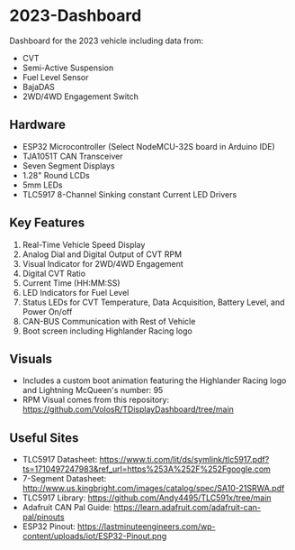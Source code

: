 # 2023-Dashboard

Dashboard for the 2023 vehicle including data from:
* CVT
* Semi-Active Suspension
* Fuel Level Sensor
* BajaDAS
* 2WD/4WD Engagement Switch

## Hardware

* ESP32 Microcontroller (Select NodeMCU-32S board in Arduino IDE)
* TJA1051T CAN Transceiver
* Seven Segment Displays
* 1.28" Round LCDs
* 5mm LEDs
* TLC5917 8-Channel Sinking constant Current LED Drivers

## Key Features

1. Real-Time Vehicle Speed Display
2. Analog Dial and Digital Output of CVT RPM
3. Visual Indicator for 2WD/4WD Engagement
4. Digital CVT Ratio
5. Current Time (HH:MM:SS)
6. LED Indicators for Fuel Level
7. Status LEDs for CVT Temperature, Data Acquisition, Battery Level, and Power On/off
8. CAN-BUS Communication with Rest of Vehicle
9. Boot screen including Highlander Racing logo

## Visuals

* Includes a custom boot animation featuring the Highlander Racing logo and Lightning McQueen's number: 95
* RPM Visual comes from this repository: https://github.com/VolosR/TDisplayDashboard/tree/main
 
## Useful Sites
* TLC5917 Datasheet: https://www.ti.com/lit/ds/symlink/tlc5917.pdf?ts=1710497247983&ref_url=https%253A%252F%252Fgoogle.com
* 7-Segment Datasheet: http://www.us.kingbright.com/images/catalog/spec/SA10-21SRWA.pdf
* TLC5917 Library: https://github.com/Andy4495/TLC591x/tree/main
* Adafruit CAN Pal Guide: https://learn.adafruit.com/adafruit-can-pal/pinouts
* ESP32 Pinout: https://lastminuteengineers.com/wp-content/uploads/iot/ESP32-Pinout.png

